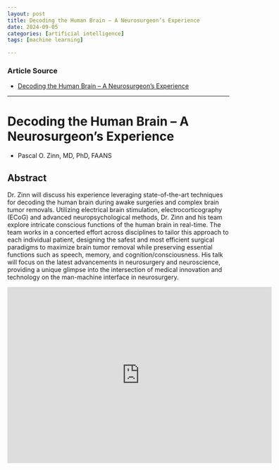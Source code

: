 ```yaml
---
layout: post
title: Decoding the Human Brain – A Neurosurgeon’s Experience
date: 2024-09-05
categories: [artificial intelligence]
tags: [machine learning]

---
```


### Article Source


* [Decoding the Human Brain – A Neurosurgeon’s Experience](https://www.youtube.com/watch?v=T8x7S7scABg)

---


# Decoding the Human Brain – A Neurosurgeon’s Experience

* Pascal O. Zinn, MD, PhD, FAANS 

## Abstract

Dr. Zinn will discuss his experience leveraging state-of-the-art techniques for decoding the human brain during awake surgeries and complex brain tumor removals. Utilizing electrical brain stimulation, electrocorticography (ECoG) and advanced neuropsychological methods, Dr. Zinn and his team explore intricate conscious functions of the human brain in real-time. The team works in a concerted effort across disciplines to tailor this approach to each individual patient, designing the safest and most efficient surgical paradigms to maximize brain tumor removal while preserving essential functions such as speech, memory, and cognition/consciousness. His talk will focus on the latest advancements in neurosurgery and neuroscience, providing a unique glimpse into the intersection of medical innovation and technology on the man-machine interface in neurosurgery.


<iframe width="600" height="400" src="https://www.youtube.com/embed/T8x7S7scABg?si=RTu7CqWCb_Ss5Jwl" title="YouTube video player" frameborder="0" allow="accelerometer; autoplay; clipboard-write; encrypted-media; gyroscope; picture-in-picture; web-share" referrerpolicy="strict-origin-when-cross-origin" allowfullscreen></iframe>